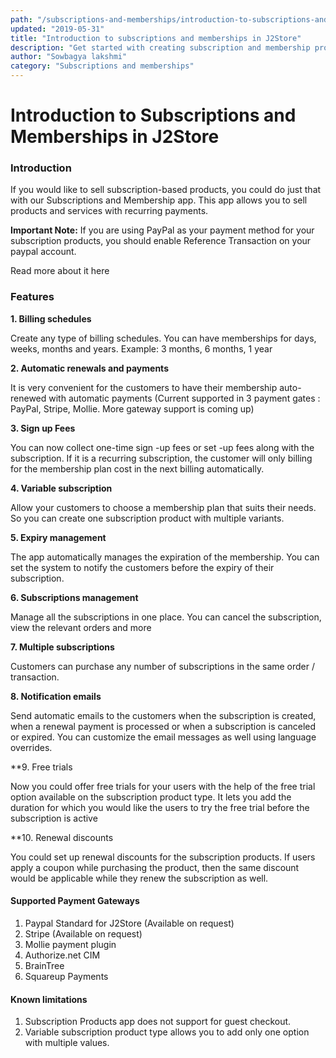 ```yaml
---
path: "/subscriptions-and-memberships/introduction-to-subscriptions-and-memberships"
updated: "2019-05-31"
title: "Introduction to subscriptions and memberships in J2Store"
description: "Get started with creating subscription and membership products "
author: "Sowbagya lakshmi"
category: "Subscriptions and memberships"
---
```


# Introduction to Subscriptions and Memberships in J2Store

### Introduction

If you would like to sell subscription-based products, you could do just that with our 
<link-text url="https://www.j2store.org/product/subscriptions-and-memberships.html" target="_blank" rel="noopener"> Subscriptions and Membership</link-text> app. This app allows you to sell products and services with recurring payments.

**Important Note:** If you are using PayPal as your payment method for your subscription products, you should enable Reference Transaction on your paypal account.

<link-text url="http://docs.j2store.org/subscriptions-and-memberships/paypal-reference-transactions-for-subscriptions" target="_blank" rel="noopener">Read more about it here</link-text>

### Features

**1. Billing schedules**


Create any type of billing schedules. You can have memberships for days, weeks, months and years. Example: 3 months, 6 months, 1 year

**2. Automatic renewals and payments**

It is very convenient for the customers to have their membership auto-renewed with automatic payments (Current supported in 3 payment gates : PayPal, Stripe, Mollie. More gateway support is coming up)

**3. Sign up Fees**

You can now collect one-time sign -up fees or set -up fees along with the subscription. If it is a recurring subscription, the customer will only billing for the membership plan cost in the next billing automatically.

**4. Variable subscription**

Allow your customers to choose a membership plan that suits their needs. So you can create one subscription product with multiple variants.

**5. Expiry management**

The app automatically manages the expiration of the membership. You can set the system to notify the customers before the expiry of their subscription.

**6. Subscriptions management**

Manage all the subscriptions in one place. You can cancel the subscription, view the relevant orders and more

**7. Multiple subscriptions**

Customers can purchase any number of subscriptions in the same order / transaction.

**8. Notification emails**

Send automatic emails to the customers when the subscription is created, when a renewal payment is processed or when a subscription is canceled or expired. You can customize the email messages as well using language overrides.

**9. Free trials

Now you could offer free trials for your users with the help of the free trial option available on the subscription product type. It lets you add the duration for which you would like the users to try the free trial before the subscription is active

**10. Renewal discounts

You could set up renewal discounts for the subscription products. If users apply a coupon while purchasing the product, then the same discount would be applicable while they renew the subscription as well.

#### Supported Payment Gateways

1. Paypal Standard for J2Store (Available on request)
2. Stripe (Available on request)
3. Mollie payment plugin
4. Authorize.net CIM
5. BrainTree
6. Squareup Payments

#### Known limitations

1. Subscription Products app does not support for guest checkout.
2. Variable subscription product type allows you to add only one option with multiple values.

